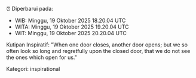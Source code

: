 ⏰ Diperbarui pada:
- WIB: Minggu, 19 Oktober 2025 18.20.04 UTC
- WITA: Minggu, 19 Oktober 2025 19.20.04 UTC
- WIT: Minggu, 19 Oktober 2025 20.20.04 UTC

Kutipan Inspiratif:
"When one door closes, another door opens; but we so often look so long and regretfully upon the closed door, that we do not see the ones which open for us."


Kategori: inspirational

